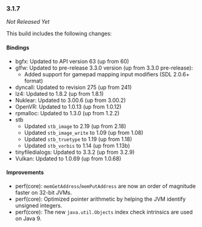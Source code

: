 ### 3.1.7

_Not Released Yet_

This build includes the following changes:

#### Bindings

- bgfx: Updated to API version 63 (up from 60)
- glfw: Updated to pre-release 3.3.0 version (up from 3.3.0 pre-release):
    * Added support for gamepad mapping input modifiers (SDL 2.0.6+ format)
- dyncall: Updated to revision 275 (up from 241)
- lz4: Updated to 1.8.2 (up from 1.8.1) 
- Nuklear: Updated to 3.00.6 (up from 3.00.2)
- OpenVR: Updated to 1.0.13 (up from 1.0.12)
- rpmalloc: Updated to 1.3.0 (up from 1.2.2)
- stb
    * Updated `stb_image` to 2.19 (up from 2.18)
    * Updated `stb_image_write` to 1.09 (up from 1.08)
    * Updated `stb_truetype` to 1.19 (up from 1.18)
    * Updated `stb_vorbis` to 1.14 (up from 1.13b)
- tinyfiledialogs: Updated to 3.3.2 (up from 3.2.9)
- Vulkan: Updated to 1.0.69 (up from 1.0.68)
    
#### Improvements

- perf(core): `memGetAddress`/`memPutAddress` are now an order of magnitude faster on 32-bit JVMs.
- perf(core): Optimized pointer arithmetic by helping the JVM identify unsigned integers.
- perf(core): The new `java.util.Objects` index check intrinsics are used on Java 9.
